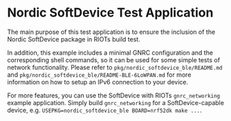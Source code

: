 # Nordic SoftDevice Test Application
The main purpose of this test application is to ensure the inclusion of the
Nordic SoftDevice package in RIOTs build test.

In addition, this example includes a minimal GNRC configuration and the
corresponding shell commands, so it can be used for some simple tests of
network functionality. Please refer to `pkg/nordic_softdevice_ble/README.md`
and `pkg/nordic_softdevice_ble/README-BLE-6LoWPAN.md` for more information on
how to setup an IPv6 connection to your device.

For more features, you can use the SoftDevice with RIOTs `gnrc_networking`
example application. Simply build `gnrc_networking` for a SoftDevice-capable
device, e.g. `USEPKG=nordic_softdevice_ble BOARD=nrf52dk make ...`.
